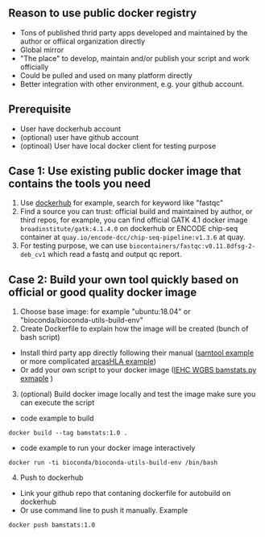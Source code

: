 ## Reason to use public docker registry

- Tons of published thrid party apps developed and maintained by the author or offiical organization directly
- Global mirror
- "The place" to develop, maintain and/or publish your script and work officially
- Could be pulled and used on many platform directly 
- Better integration with other environment, e.g. your github account.

## Prerequisite

- User have dockerhub account
- (optional) user have github account
- (optinoal) User have local docker client for testing purpose

## Case 1: Use existing public docker image that contains the tools you need

1. Use [dockerhub](https://hub.docker.com/) for example, search for keyword like "fastqc"
2. Find a source you can trust: official build and maintained by author, or third repos, for example, you can find official GATK 4.1 docker image `broadinstitute/gatk:4.1.4.0` on dockerhub or ENCODE chip-seq container at `quay.io/encode-dcc/chip-seq-pipeline:v1.3.6` at quay. 
3. For testing purpose,  we can use `biocontainers/fastqc:v0.11.8dfsg-2-deb_cv1` which read a fastq and output qc report. 

## Case 2: Build your own tool quickly based on official or good quality docker image 

1. Choose base image: for example "ubuntu:18.04" or "bioconda/bioconda-utils-build-env"
2. Create Dockerfile to explain how the image will be created (bunch of bash script)
- Install third party app directly following their manual ([samtool example](https://github.com/tengfei/docker-demo/tree/master/samtools-bioconda-install) or more complicated [arcasHLA example](https://github.com/tengfei/docker-demo/tree/master/arcasHLA))
- Or add your own script to your docker image ([IEHC WGBS bamstats.py exmaple](https://github.com/tengfei/docker-demo/tree/master/ihec) )
3. (optional) Build docker image locally and test the image make sure you can execute the script
- code example to build 
```
docker build --tag bamstats:1.0 .
```
- code example to run your docker image interactively 
```
docker run -ti bioconda/bioconda-utils-build-env /bin/bash
```
4. Push to dockerhub 
- Link your github repo that contaning dockerfile for autobuild on dockerhub
- Or use command line to push it manually. Example 
```
docker push bamstats:1.0
```